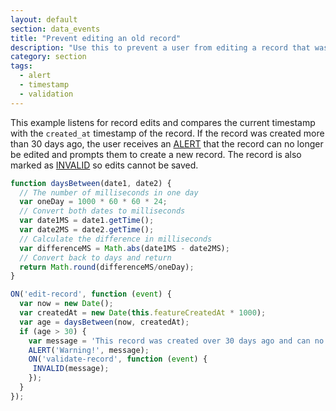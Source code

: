 ```yaml
---
layout: default
section: data_events
title: "Prevent editing an old record"
description: "Use this to prevent a user from editing a record that was created at some defined time in the past."
category: section
tags:
  - alert
  - timestamp
  - validation
---
```


This example listens for record edits and compares the current timestamp with the `created_at` timestamp of the record. If the record was created more than 30 days ago, the user receives an [ALERT](/data-events/reference/alert/) that the record can no longer be edited and prompts them to create a new record. The record is also marked as [INVALID](/data-events/reference/invalid/) so edits cannot be saved.

```js
function daysBetween(date1, date2) {
  // The number of milliseconds in one day
  var oneDay = 1000 * 60 * 60 * 24;
  // Convert both dates to milliseconds
  var date1MS = date1.getTime();
  var date2MS = date2.getTime();
  // Calculate the difference in milliseconds
  var differenceMS = Math.abs(date1MS - date2MS);
  // Convert back to days and return
  return Math.round(differenceMS/oneDay);
}

ON('edit-record', function (event) {
  var now = new Date();
  var createdAt = new Date(this.featureCreatedAt * 1000);
  var age = daysBetween(now, createdAt);
  if (age > 30) {
    var message = 'This record was created over 30 days ago and can no longer be edited. Please create a new record';
    ALERT('Warning!', message);
    ON('validate-record', function (event) {
     INVALID(message);
    });
  }
});
```
